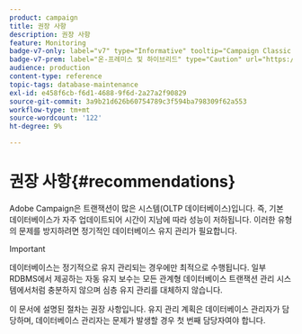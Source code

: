 ```yaml
---
product: campaign
title: 권장 사항
description: 권장 사항
feature: Monitoring
badge-v7-only: label="v7" type="Informative" tooltip="Campaign Classic v7에만 적용"
badge-v7-prem: label="온-프레미스 및 하이브리드" type="Caution" url="https://experienceleague.adobe.com/docs/campaign-classic/using/installing-campaign-classic/architecture-and-hosting-models/hosting-models-lp/hosting-models.html?lang=ko" tooltip="온-프레미스 및 하이브리드 배포에만 적용"
audience: production
content-type: reference
topic-tags: database-maintenance
exl-id: e458f6cb-f6d1-4688-9f6d-2a27a2f90829
source-git-commit: 3a9b21d626b60754789c3f594ba798309f62a553
workflow-type: tm+mt
source-wordcount: '122'
ht-degree: 9%

---
```


# 권장 사항{#recommendations}



Adobe Campaign은 트랜잭션이 많은 시스템(OLTP 데이터베이스)입니다. 즉, 기본 데이터베이스가 자주 업데이트되어 시간이 지남에 따라 성능이 저하됩니다. 이러한 유형의 문제를 방지하려면 정기적인 데이터베이스 유지 관리가 필요합니다.

>[!IMPORTANT]
>
>데이터베이스는 정기적으로 유지 관리되는 경우에만 최적으로 수행됩니다. 일부 RDBMS에서 제공하는 자동 유지 보수는 모든 관계형 데이터베이스 트랜잭션 관리 시스템에서처럼 충분하지 않으며 심층 유지 관리를 대체하지 않습니다.
>  
>이 문서에 설명된 절차는 권장 사항입니다. 유지 관리 계획은 데이터베이스 관리자가 담당하며, 데이터베이스 관리자는 문제가 발생할 경우 첫 번째 담당자여야 합니다.
